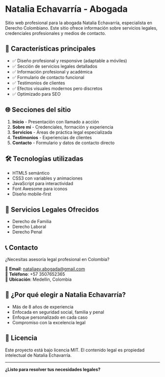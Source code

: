 # Natalia Echavarría - Abogada 


Sitio web profesional para la abogada Natalia Echavarría, especialista en Derecho Colombiano. Este sitio ofrece información sobre servicios legales, credenciales profesionales y medios de contacto.

## 🚀 Características principales

- ✅ Diseño profesional y responsive (adaptable a móviles)
- ✅ Sección de servicios legales detallados
- ✅ Información profesional y académica
- ✅ Formulario de contacto funcional
- ✅ Testimonios de clientes
- ✅ Efectos visuales modernos pero discretos
- ✅ Optimizado para SEO

## 🌐 Secciones del sitio

1. **Inicio** - Presentación con llamado a acción
2. **Sobre mí** - Credenciales, formación y experiencia
3. **Servicios** - Áreas de práctica legal especializada
4. **Testimonios** - Experiencias de clientes
5. **Contacto** - Formulario y datos de contacto directo

## 🛠 Tecnologías utilizadas

- HTML5 semántico
- CSS3 con variables y animaciones
- JavaScript para interactividad
- Font Awesome para iconos
- Diseño mobile-first

## 📌 Servicios Legales Ofrecidos

- Derecho de Familia
- Derecho Laboral
- Derecho Penal

## 📞 Contacto

¿Necesitas asesoría legal profesional en Colombia?

📧 **Email**: nataliaev.abogada@gmail.com  
📱 **Teléfono**: +57 3507652365  
🏢 **Ubicación**: Medellin, Colombia  


## 🌟 ¿Por qué elegir a Natalia Echavarría?

- Más de 8 años de experiencia
- Enfocada en seguridad social, familia y penal
- Enfoque personalizado en cada caso
- Compromiso con la excelencia legal

## 📜 Licencia

Este proyecto está bajo licencia MIT. El contenido legal es propiedad intelectual de Natalia Echavarría.

---

**¿Listo para resolver tus necesidades legales?**  



